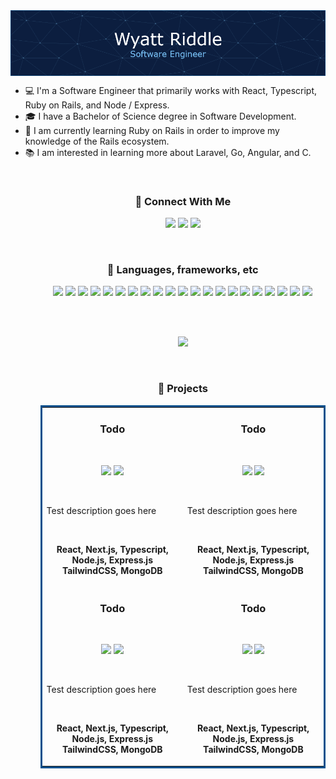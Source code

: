 <img src="images/software-engineer.png" align="center" />
<br>

<ul>
<li>💻 I'm a Software Engineer that primarily works with React, Typescript, Ruby on Rails, and Node / Express.</li>
<li>🎓 I have a Bachelor of Science degree in Software Development.</li>
<li>📖 I am currently learning Ruby on Rails in order to improve my knowledge of the Rails ecosystem.</li>
<li>📚 I am interested in learning more about Laravel, Go, Angular, and C.</li>
<ul>

<br>
<h3 align="center">📱 Connect With Me</h3>
<p align="center">
<a target="_blank" href="https://www.linkedin.com/in/wyatt-r/" title="LinkedIn"><img src="https://img.shields.io/badge/linkedin-%230077B5.svg?style=for-the-badge&logo=linkedin&logoColor=white" /></a>
<a target="_blank" href="https://twitter.com/riddlew_" title="Twitter"><img src="https://img.shields.io/badge/Twitter-%231DA1F2.svg?style=for-the-badge&logo=Twitter&logoColor=white" /></a>
<a target="_blank" href="https://www.riddl.dev" title="Website"><img src="https://img.shields.io/badge/Website-%23E7EEF0.svg?style=for-the-badge&logo=anaconda&logoColor=%2302A8EF" /></a>
</p>
<br>
<h3 align="center">🔧 Languages, frameworks, etc</h3>
<p align="center">
<!-- <img src="https://img.shields.io/badge/go-%2300ADD8.svg?style=for-the-badge&logo=go&logoColor=white" /> -->
<img src="https://img.shields.io/badge/react-%2320232a.svg?style=for-the-badge&logo=react&logoColor=%2361DAFB" />
<img src="https://img.shields.io/badge/Next-black?style=for-the-badge&logo=next.js&logoColor=white" />
<!-- <img src="https://img.shields.io/badge/styled--components-DB7093?style=for-the-badge&logo=styled-components&logoColor=white" /> -->
<img src="https://img.shields.io/badge/redux-%23593d88.svg?style=for-the-badge&logo=redux&logoColor=white" />
<img src="https://img.shields.io/badge/typescript-%23007ACC.svg?style=for-the-badge&logo=typescript&logoColor=white" />
<img src="https://img.shields.io/badge/javascript-%23323330.svg?style=for-the-badge&logo=javascript&logoColor=%23F7DF1E" />
<img src="https://img.shields.io/badge/node.js-6DA55F?style=for-the-badge&logo=node.js&logoColor=white" />
<img src="https://img.shields.io/badge/express.js-%23404d59.svg?style=for-the-badge&logo=express&logoColor=%2361DAFB" />
<img src="https://img.shields.io/badge/ruby-%23CC342D.svg?style=for-the-badge&logo=ruby&logoColor=white" />
<img src="https://img.shields.io/badge/rails-%23CC0000.svg?style=for-the-badge&logo=ruby-on-rails&logoColor=white" />
<!-- <img src="https://img.shields.io/badge/php-%23777BB4.svg?style=for-the-badge&logo=php&logoColor=white" /> -->
<!-- <img src="https://img.shields.io/badge/WordPress-%23117AC9.svg?style=for-the-badge&logo=WordPress&logoColor=white" /> -->
<!-- <img src="https://img.shields.io/badge/python-3670A0?style=for-the-badge&logo=python&logoColor=ffdd54" /> -->
<img src="https://img.shields.io/badge/html5-%23E34F26.svg?style=for-the-badge&logo=html5&logoColor=white" />
<img src="https://img.shields.io/badge/css-%231572B6.svg?style=for-the-badge&logo=css3&logoColor=white" />
<img src="https://img.shields.io/badge/SASS-hotpink.svg?style=for-the-badge&logo=SASS&logoColor=white" />
<img src="https://img.shields.io/badge/bootstrap-%23563D7C.svg?style=for-the-badge&logo=bootstrap&logoColor=white" />
<img src="https://img.shields.io/badge/tailwindcss-%2338B2AC.svg?style=for-the-badge&logo=tailwind-css&logoColor=white" />
<img src="https://img.shields.io/badge/-GraphQL-E10098?style=for-the-badge&logo=graphql&logoColor=white" />
<img src="https://img.shields.io/badge/MongoDB-%234ea94b.svg?style=for-the-badge&logo=mongodb&logoColor=white" />
<img src="https://img.shields.io/badge/postgres-%23316192.svg?style=for-the-badge&logo=postgresql&logoColor=white" />
<img src="https://img.shields.io/badge/sqlite-%2307405e.svg?style=for-the-badge&logo=sqlite&logoColor=white" />
<img src="https://img.shields.io/badge/MariaDB-003545?style=for-the-badge&logo=mariadb&logoColor=white" />
<img src="https://img.shields.io/badge/docker-%230db7ed.svg?style=for-the-badge&logo=docker&logoColor=white" />
<img src="https://img.shields.io/badge/figma-%23F24E1E.svg?style=for-the-badge&logo=figma&logoColor=white" />
</p>
<br>
<br>
<p align="center">
<img src="https://github-readme-stats.vercel.app/api?username=riddlew&count_private=true&show_icons=true&theme=ayu-mirage" />
</p>

<!-- <a href="https://github.com/riddlew/portfolio">
  <img align="center" src="https://github-readme-stats.vercel.app/api/pin/?username=riddlew&repo=portfolio&theme=gruvbox" />
</a> -->

<br>
<h3 align="center">📰 Projects</h3>
<table bordercolor="#04508c">
<tr>
<td width="50%" valign="top">
<h3 align="center">Todo</h3>
<br />
<!-- <a target="_blank" href="#"><img src="images/test.gif" width="100%" alt="Test Image" /></a> -->
<p align="center">
<a target="_blank" href="View Repo"><img src="https://img.shields.io/badge/Repo-00A95C.svg?style=for-the-badge&logo=github&logoColor=FFFFFF" /></a>
<a target="_blank" href="View Website"><img src="https://img.shields.io/badge/Website-%23E7EEF0.svg?style=for-the-badge&logo=gnome-terminal&logoColor=%2302A8EF" /></a>
</p>
<br>
<p>Test description goes here</p>
<br>
<p align="center">
<strong>React, Next.js, Typescript, Node.js, Express.js TailwindCSS, MongoDB</strong>
</p>
</td>
<td width="50%" valign="top">
<h3 align="center">Todo</h3>
<br />
<!-- <a target="_blank" href="#"><img src="images/test.gif" width="100%" alt="Test Image" /></a> -->
<p align="center">
<a target="_blank" href="View Repo"><img src="https://img.shields.io/badge/Repo-00A95C.svg?style=for-the-badge&logo=github&logoColor=FFFFFF" /></a>
<a target="_blank" href="View Website"><img src="https://img.shields.io/badge/Website-%23E7EEF0.svg?style=for-the-badge&logo=gnome-terminal&logoColor=%2302A8EF" /></a>
</p>
<br>
<p>Test description goes here</p>
<br>
<p align="center">
<strong>React, Next.js, Typescript, Node.js, Express.js TailwindCSS, MongoDB</strong>
</p>
</td>
</tr>
<tr>
<td width="50%" valign="top">
<h3 align="center">Todo</h3>
<br />
<!-- <a target="_blank" href="#"><img src="images/test.gif" width="100%" alt="Test Image" /></a> -->
<p align="center">
<a target="_blank" href="View Repo"><img src="https://img.shields.io/badge/Repo-00A95C.svg?style=for-the-badge&logo=github&logoColor=FFFFFF" /></a>
<a target="_blank" href="View Website"><img src="https://img.shields.io/badge/Website-%23E7EEF0.svg?style=for-the-badge&logo=gnome-terminal&logoColor=%2302A8EF" /></a>
</p>
<br>
<p>Test description goes here</p>
<br>
<p align="center">
<strong>React, Next.js, Typescript, Node.js, Express.js TailwindCSS, MongoDB</strong>
</p>
</td>
<td width="50%" valign="top">
<h3 align="center">Todo</h3>
<br />
<!-- <a target="_blank" href="#"><img src="images/test.gif" width="100%" alt="Test Image" /></a> -->
<p align="center">
<a target="_blank" href="View Repo"><img src="https://img.shields.io/badge/Repo-00A95C.svg?style=for-the-badge&logo=github&logoColor=FFFFFF" /></a>
<a target="_blank" href="View Website"><img src="https://img.shields.io/badge/Website-%23E7EEF0.svg?style=for-the-badge&logo=gnome-terminal&logoColor=%2302A8EF" /></a>
</p>
<br>
<p>Test description goes here</p>
<br>
<p align="center">
<strong>React, Next.js, Typescript, Node.js, Express.js TailwindCSS, MongoDB</strong>
</p>
</td>
</tr>
</table>